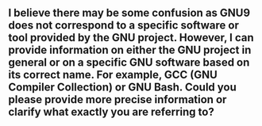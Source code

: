 I believe there may be some confusion as GNU9 does not correspond to a specific software or tool provided by the GNU project. However, I can provide information on either the GNU project in general or on a specific GNU software based on its correct name. For example, GCC (GNU Compiler Collection) or GNU Bash. Could you please provide more precise information or clarify what exactly you are referring to?
--------------------------------------
